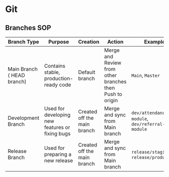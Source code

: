 # Git

## Branches SOP

| Branch Type | Purpose | Creation | Action | Example |
| --- | --- | --- | --- | --- |
| Main Branch <br>( HEAD branch)| Contains stable, production-ready code | Default branch | Merge and Review from other branches then Push to origin | `Main`, `Master`
| Development Branch | Used for developing new features or fixing bugs | Created off the main branch | Merge and sync from Main branch | `dev/attendance-module`, `dev/referral-module`
| Release Branch | Used for preparing a new release | Created off the main branch | Merge and sync from Main branch | `release/staging`, `release/production`